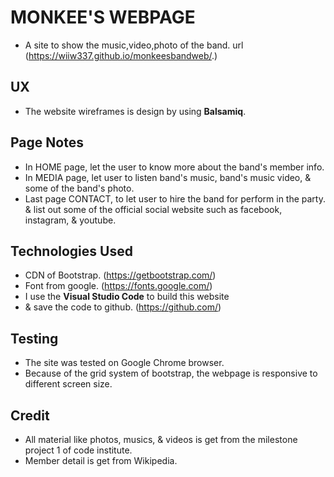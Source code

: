 # MONKEE'S WEBPAGE
- A site to show the music,video,photo of the band. url (https://wiiw337.github.io/monkeesbandweb/.)
 

## UX
- The website wireframes is design by using **Balsamiq**. 
 

## Page Notes
- In HOME page, let the user to know more about the band's member info.
- In MEDIA page, let user to listen band's music, band's music video, & some of the band's photo.
- Last page CONTACT, to let user to hire the band for perform in the party. & list out some of the official social website such as facebook, instagram, & youtube.


## Technologies Used
- CDN of Bootstrap. (https://getbootstrap.com/)
- Font from google. (https://fonts.google.com/)
- I use the **Visual Studio Code** to build this website
- & save the code to github. (https://github.com/)
 

## Testing
- The site was tested on Google Chrome browser.
- Because of the grid system of bootstrap, the webpage is responsive to different screen size. 



## Credit
- All material like photos, musics, & videos is get from the milestone project 1 of code institute.
- Member detail is get from Wikipedia.

